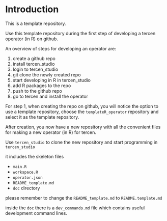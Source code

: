 # Introduction

This is a template repository.

Use this template repository during the first step of developing a tercen operator (in R) on github.

An overview of steps for developing an operator are:

1. create a github repo
2. install tercen_studio
3. login to tercen_studio
4. git clone the newly created repo
5. start developing in R in tercen_studio
6. add R packages to the repo
7. push to the github repo
8. go to tercen and install the operator

For step 1, when creating the repo on github, you will notice the option to use a template repository, choose the `templateR_operator` repository and select it as the template repository.

After creation, you now have a new repository with all the convenient files for making a new operator (in R) for tercen.

Use `tercen_studio` to clone the new repository and start programming in `tercen_studio`

it includes the skeleton files 

* `main.R`
* `workspace.R`
* `operator.json`
* `README_template.md`
* `doc` directory

please remember to change the `README_template.md` to  `README.template.md`

inside the `doc` there is a `dev_commands.md` file which contains useful development command lines.
